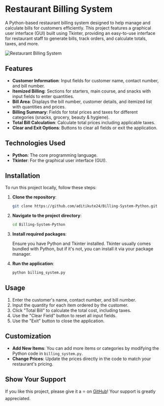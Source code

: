 
# Restaurant Billing System

A Python-based restaurant billing system designed to help manage and calculate bills for customers efficiently. This project features a graphical user interface (GUI) built using Tkinter, providing an easy-to-use interface for restaurant staff to generate bills, track orders, and calculate totals, taxes, and more.

![Restaurant Billing System](https://github.com/aditikute24/Billing-System-Python/blob/main/screenshot.png)

## Features

- **Customer Information**: Input fields for customer name, contact number, and bill number.
- **Itemized Billing**: Sections for starters, main course, and snacks with input fields to enter quantities.
- **Bill Area**: Displays the bill number, customer details, and itemized list with quantities and prices.
- **Billing Summary**: Fields for total prices and taxes for different categories (snacks, grocery, beauty & hygiene).
- **Total Bill Calculation**: Calculate total prices including applicable taxes.
- **Clear and Exit Options**: Buttons to clear all fields or exit the application.
  
## Technologies Used

- **Python**: The core programming language.
- **Tkinter**: For the graphical user interface (GUI).

## Installation

To run this project locally, follow these steps:

1. **Clone the repository**:

   ```bash
   git clone https://github.com/aditikute24/Billing-System-Python.git
   ```

2. **Navigate to the project directory**:

   ```bash
   cd Billing-System-Python
   ```

3. **Install required packages**:

   Ensure you have Python and Tkinter installed. Tkinter usually comes bundled with Python, but if it's not, you can install it via your package manager.

4. **Run the application**:

   ```bash
   python billing_system.py
   ```

## Usage

1. Enter the customer's name, contact number, and bill number.
2. Input the quantity for each item ordered by the customer.
3. Click "Total Bill" to calculate the total cost, including taxes.
4. Use the "Clear Field" button to reset all input fields.
5. Use the "Exit" button to close the application.

## Customization

- **Add New Items**: You can add more items or categories by modifying the Python code in `billing_system.py`.
- **Change Prices**: Update the prices directly in the code to match your restaurant's pricing.

## Show Your Support

If you like this project, please give it a ⭐️ on [GitHub](https://github.com/aditikute24/Billing-System-Python)! Your support is greatly appreciated.
